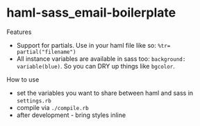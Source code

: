 haml-sass_email-boilerplate
===========================

Features

* Support for partials. Use in your haml file like so: ```%tr= partial("filename")```
* All instance variables are available in sass too: ```background: variable(blue)```. So you can DRY up things like ```bgcolor```.

How to use
* set the variables you want to share between haml and sass in ```settings.rb```
* compile via ```./compile.rb```
* after development - bring styles inline